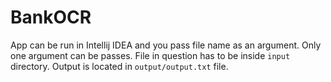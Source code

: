 # BankOCR

App can be run in Intellij IDEA and you pass file name as an argument. Only one argument can be passes. File in question has to be inside `input` directory.
Output is located in `output/output.txt` file.
